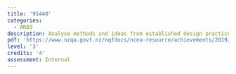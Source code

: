 ```yaml
---
title: '91440'
categories:
  - ARD3
description: Analyse methods and ideas from established design practice
pdf: 'https://www.nzqa.govt.nz/nqfdocs/ncea-resource/achievements/2019/as91440.pdf'
level: '3'
credits: '4'
assessment: Internal
---
```


